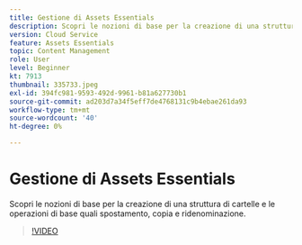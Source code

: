 ```yaml
---
title: Gestione di Assets Essentials
description: Scopri le nozioni di base per la creazione di una struttura di cartelle e le operazioni di base quali spostamento, copia e ridenominazione.
version: Cloud Service
feature: Assets Essentials
topic: Content Management
role: User
level: Beginner
kt: 7913
thumbnail: 335733.jpeg
exl-id: 394fc981-9593-492d-9961-b81a627730b1
source-git-commit: ad203d7a34f5eff7de4768131c9b4ebae261da93
workflow-type: tm+mt
source-wordcount: '40'
ht-degree: 0%

---
```


# Gestione di Assets Essentials

Scopri le nozioni di base per la creazione di una struttura di cartelle e le operazioni di base quali spostamento, copia e ridenominazione.

>[!VIDEO](https://video.tv.adobe.com/v/335733/?quality=12&learn=on)
